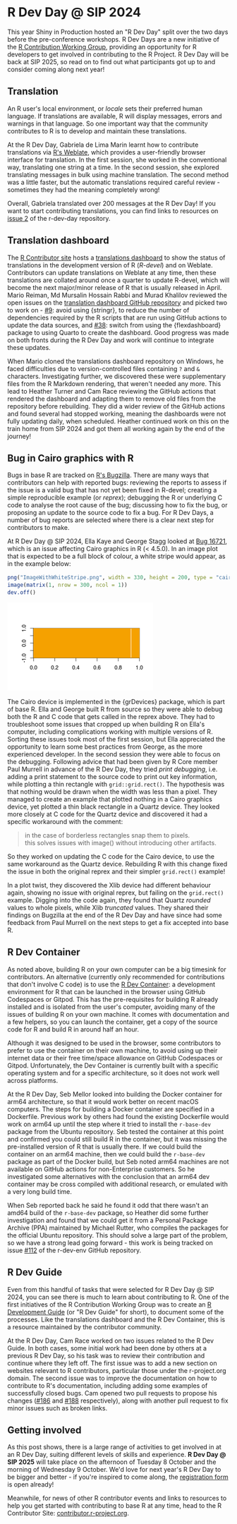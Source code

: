 # R Dev Day @ SIP 2024

This year Shiny in Production hosted an "R Dev Day" split over the two days before the pre-conference workshops. R Dev Days are a new initiative of the [R Contribution Working Group](https://contributor.r-project.org/working-group), providing an opportunity for R developers to get involved in contributing to the R Project. R Dev Day will be back at SIP 2025, so read on to find out what participants got up to and consider coming along next year!

## Translation 

An R user's local environment, or *locale* sets their preferred human language. If translations are available, R will display messages, errors and warnings in that language. So one important way that the community contributes to R is to develop and maintain these translations. 

At the R Dev Day, Gabriela de Lima Marin learnt how to contribute translations via [R's Weblate](https://translate.rx.studio/), which provides a user-friendly browser interface for translation. In the first session, she worked in the conventional way, translating one string at a time. In the second session, she explored translating messages in bulk using machine translation. The second method was a little faster, but the automatic translations required careful review - sometimes they had the meaning completely wrong! 

Overall, Gabriela translated over 200 messages at the R Dev Day! If you want to start contributing translations, you can find links to resources on [issue 2](https://github.com/r-devel/r-dev-day/issues/2) of the r-dev-day repository.

## Translation dashboard

The [R Contributor site](https://contributor.r-project.org/) hosts a [translations dashboard](https://contributor.r-project.org/translations-dashboard/) to show the status of translations in the development version of R (*R-devel*) and on Weblate. Contributors can update translations on Weblate at any time, then these translations are collated around once a quarter to update R-devel, which will become the next major/minor release of R that is usually released in April. Mario Reiman, Md Mursalin Hossain Rabbi and Murad Khalilov reviewed the open issues on the [translation dashboard GitHub repository](https://github.com/r-devel/translations-dashboard/issues) and picked two to work on - [#9](https://github.com/r-devel/translations-dashboard/issues/9): avoid using {stringr}, to reduce the number of dependencies required by the R scripts that are run using GitHub actions to update the data sources, and [#38](https://github.com/r-devel/translations-dashboard/issues/38): switch from using the {flexdashboard} package to using Quarto to create the dashboard. Good progress was made on both fronts during the R Dev Day and work will continue to integrate these updates.

When Mario cloned the translations dashboard repository on Windows, he faced difficulties due to version-controlled files containing `?` and `&` characters. Investigating further, we discovered these were supplementary files from the R Markdown rendering, that weren't needed any more. This lead to Heather Turner and Cam Race reviewing the GitHub actions that rendered the dashboard and adapting them to remove old files from the repository before rebuilding. They did a wider review of the GitHub actions and found several had stopped working, meaning the dashboards were not fully updating daily, when scheduled. Heather continued work on this on the train home from SIP 2024 and got them all working again by the end of the journey!

## Bug in Cairo graphics with R

Bugs in base R are tracked on [R's Bugzilla](https://bugs.r-project.org/). There are many ways that contributors can help with reported bugs: reviewing the reports to assess if the issue is a valid bug that has not yet been fixed in R-devel; creating a simple reproducible example (or *reprex*); debugging the R or underlying C code to analyse the root cause of the bug; discussing how to fix the bug, or proposing an update to the source code to fix a bug. For R Dev Days, a number of bug reports are selected where there is a clear next step for contributors to make.

At R Dev Day @ SIP 2024, Ella Kaye and George Stagg looked at [Bug 16721](https://bugs.r-project.org/show_bug.cgi?id=16721), which is an issue affecting Cairo graphics in R (< 4.5.0). In an image plot that is expected to be a full block of colour, a white stripe would appear, as in the example below:

```r
png("ImageWithWhiteStripe.png", width = 330, height = 200, type = "cairo")
image(matrix(1, nrow = 300, ncol = 1))
dev.off()
```

![An image plot ranging from 0 to 1 on the x axis and -1 to 1 on the y axis, that is almost entirely orange with a thin white vertical stripe near x = 0.9](ImageWithWhiteStripe.png)

The Cairo device is implemented in the {grDevices} package, which is part of base R. Ella and George built R from source so they were able to debug both the R and C code that gets called in the reprex above. They had to troubleshoot some issues that cropped up when building R on Ella's computer, including complications working with multiple versions of R. Sorting these issues took most of the first session, but Ella appreciated the opportunity to learn some best practices from George, as the more experienced developer. In the second session they were able to focus on the debugging. Following advice that had been given by R Core member Paul Murrell in advance of the R Dev Day, they tried *print debugging*, i.e. adding a print statement to the source code to print out key information, while plotting a thin rectangle with `grid::grid.rect()`. The hypothesis was that nothing would be drawn when the width was less than a pixel. They managed to create an example that plotted nothing in a Cairo graphics device, yet plotted a thin black rectangle in a Quartz device. They looked more closely at C code for the Quartz device and discovered it had a specific workaround with the comment:

> in the case of borderless rectangles snap them to pixels.  
> this solves issues with image() without introducing other artifacts.

So they worked on updating the C code for the Cairo device, to use the same workaround as the Quartz device. Rebuilding R with this change fixed the issue in both the original reprex and their simpler `grid.rect()` example!

In a plot twist, they discovered the Xlib device had different behaviour again, showing no issue with original reprex, but failing on the `grid.rect()` example. Digging into the code again, they found that Quartz *rounded* values to whole pixels, while Xlib *truncated* values. They shared their findings on Bugzilla at the end of the R Dev Day and have since had some feedback from Paul Murrell on the next steps to get a fix accepted into base R.

## R Dev Container

As noted above, building R on your own computer can be a big timesink for contributors. An alternative (currently only recommended for contributions that don't involve C code) is to use the [R Dev Container](https://github.com/r-devel/r-dev-env): a development environment for R that can be launched in the browser using GitHub Codespaces or Gitpod. This has the pre-requisites for building R already installed and is isolated from the user's computer, avoiding many of the issues of building R on your own machine. It comes with documentation and a few helpers, so you can launch the container, get a copy of the source code for R and build R in around half an hour.

Although it was designed to be used in the browser, some contributors to prefer to use the container on their own machine, to avoid using up their internet data or their free time/space allowance on GitHub Codespaces or Gitpod. Unfortunately, the Dev Container is currently built with a specific operating system and for a specific architecture, so it does not work well across platforms.

At the R Dev Day, Seb Mellor looked into building the Docker container for arm64 architecture, so that it would work better on recent macOS computers. The steps for building a Docker container are specified in a Dockerfile. Previous work by others had found the existing Dockerfile would work on arm64 up until the step where it tried to install the `r-base-dev` package from the Ubuntu repository. Seb tested the container at this point and confirmed you could still build R in the container, but it was missing the pre-installed version of R that is usually there. If we could build the container on an arm64 machine, then we could build the `r-base-dev` package as part of the Docker build, but Seb noted arm64 machines are not available on GitHub actions for non-Enterprise customers. So he investigated some alternatives with the conclusion that an arm64 dev container may be cross compiled with additional research, or emulated with a very long build time.

When Seb reported back he said he found it odd that there wasn't an amd64 build of the `r-base-dev` package, so Heather did some further investigation and found that we could get it from a Personal Package Archive (PPA) maintained by Michael Rutter, who compiles the packages for the official Ubuntu repository. This should solve a large part of the problem, so we have a strong lead going forward - this work is being tracked on issue [#112](https://github.com/r-devel/r-dev-day/issues/2) of the r-dev-env GitHub repository.

## R Dev Guide

Even from this handful of tasks that were selected for R Dev Day @ SIP 2024, you can see there is much to learn about contributing to R. One of the first initiatives of the R Contribution Working Group was to create an [R Development Guide](https://contributor.r-project.org/rdevguide/) (or "R Dev Guide" for short), to document some of the processes. Like the translations dashboard and the R Dev Container, this is a resource maintained by the contributor community.

At the R Dev Day, Cam Race worked on two issues related to the R Dev Guide. In both cases, some initial work had been done by others at a previous R Dev Day, so his task was to review their contribution and continue where they left off. The first issue was to add a new section on websites relevant to R contributors, particular those under the r-project.org domain. The second issue was to improve the documentation on how to contribute to R's documentation, including adding some examples of successfully closed bugs. Cam opened two pull requests to propose his changes ([#186](https://github.com/r-devel/rdevguide/pull/186) and [#188](https://github.com/r-devel/rdevguide/pull/188) respectively), along with another pull request to fix minor issues such as broken links.

## Getting involved

As this post shows, there is a large range of activities to get involved in at an R Dev Day, suiting different levels of skills and experience. **R Dev Day @ SIP 2025** will take place on the afternoon of Tuesday 8 October and the morning of Wednesday 9 October. We'd love for next year's R Dev Day to be bigger and better - if you're inspired to come along, the [registration form](https://pretix.eu/r-contributors/r-dev-day-sip-2025/) is open already! 

Meanwhile, for news of other R contributor events and links to resources to help you get started with contributing to base R at any time, head to the R Contributor Site: [contributor.r-project.org](https://contributor.r-project.org/).

